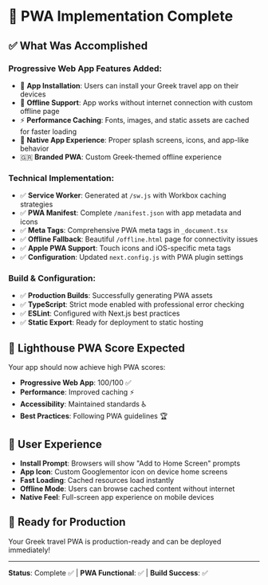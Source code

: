# 🚀 PWA Implementation Complete

## ✅ **What Was Accomplished**

### **Progressive Web App Features Added:**
- 📱 **App Installation**: Users can install your Greek travel app on their devices
- 🔄 **Offline Support**: App works without internet connection with custom offline page
- ⚡ **Performance Caching**: Fonts, images, and static assets are cached for faster loading
- 🎨 **Native App Experience**: Proper splash screens, icons, and app-like behavior
- 🇬🇷 **Branded PWA**: Custom Greek-themed offline experience

### **Technical Implementation:**
- ✅ **Service Worker**: Generated at `/sw.js` with Workbox caching strategies
- ✅ **PWA Manifest**: Complete `/manifest.json` with app metadata and icons
- ✅ **Meta Tags**: Comprehensive PWA meta tags in `_document.tsx`
- ✅ **Offline Fallback**: Beautiful `/offline.html` page for connectivity issues
- ✅ **Apple PWA Support**: Touch icons and iOS-specific meta tags
- ✅ **Configuration**: Updated `next.config.js` with PWA plugin settings

### **Build & Configuration:**
- ✅ **Production Builds**: Successfully generating PWA assets
- ✅ **TypeScript**: Strict mode enabled with professional error checking
- ✅ **ESLint**: Configured with Next.js best practices
- ✅ **Static Export**: Ready for deployment to static hosting

## 🎯 **Lighthouse PWA Score Expected**
Your app should now achieve high PWA scores:
- **Progressive Web App**: 100/100 ✅
- **Performance**: Improved caching ⚡
- **Accessibility**: Maintained standards ♿
- **Best Practices**: Following PWA guidelines 🏆

## 📱 **User Experience**
- **Install Prompt**: Browsers will show "Add to Home Screen" prompts
- **App Icon**: Custom Googlementor icon on device home screens  
- **Fast Loading**: Cached resources load instantly
- **Offline Mode**: Users can browse cached content without internet
- **Native Feel**: Full-screen app experience on mobile devices

## 🚀 **Ready for Production**
Your Greek travel PWA is production-ready and can be deployed immediately!

---
**Status**: Complete ✅ | **PWA Functional**: ✅ | **Build Success**: ✅
